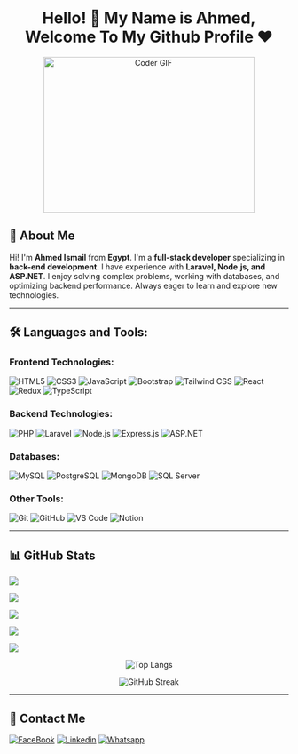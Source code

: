 <h1 align="center">Hello! 👋 My Name is Ahmed, Welcome To My Github Profile ♥</h1>

<p align="center">
  <img src="https://media.giphy.com/media/SWoSkN6DxTszqIKEqv/giphy.gif" alt="Coder GIF" width="380" height="280">
</p>

## 🚀 About Me

Hi! I'm **Ahmed Ismail** from **Egypt**. I'm a **full-stack developer** specializing in **back-end development**. I have experience with **Laravel, Node.js, and ASP.NET**. I enjoy solving complex problems, working with databases, and optimizing backend performance. Always eager to learn and explore new technologies.

---

## 🛠️ Languages and Tools:

### Frontend Technologies:
![HTML5](https://img.shields.io/badge/-HTML5-%23E44D27?style=flat-square&logo=html5&logoColor=ffffff)
![CSS3](https://img.shields.io/badge/-CSS3-%231572B6?style=flat-square&logo=css3)
![JavaScript](https://img.shields.io/badge/-JavaScript-black?style=flat-square&logo=javascript)
![Bootstrap](https://img.shields.io/badge/-Bootstrap-563D7C?style=flat-square&logo=Bootstrap)
![Tailwind CSS](https://img.shields.io/badge/-TailwindCSS-15b4c1?style=flat-square&logo=tailwindcss&logoColor=ffffff)
![React](https://img.shields.io/badge/-React-%23282C34?style=flat-square&logo=react)
![Redux](https://img.shields.io/badge/-Redux-764ABC?style=flat-square&logo=redux)
![TypeScript](https://img.shields.io/badge/-TypeScript-2e72bc?style=flat-square&logo=typescript&logoColor=ffffff)

### Backend Technologies:
![PHP](https://img.shields.io/badge/-PHP-777BB4?style=flat-square&logo=php&logoColor=ffffff)
![Laravel](https://img.shields.io/badge/-Laravel-FF2D20?style=flat-square&logo=laravel&logoColor=ffffff)
![Node.js](https://img.shields.io/badge/-Node.js-339933?style=flat-square&logo=node.js&logoColor=ffffff)
![Express.js](https://img.shields.io/badge/-Express.js-000000?style=flat-square&logo=express&logoColor=ffffff)
![ASP.NET](https://img.shields.io/badge/-ASP.NET-512BD4?style=flat-square&logo=dotnet&logoColor=ffffff)

### Databases:
![MySQL](https://img.shields.io/badge/-MySQL-4479A1?style=flat-square&logo=mysql&logoColor=ffffff)
![PostgreSQL](https://img.shields.io/badge/-PostgreSQL-336791?style=flat-square&logo=postgresql&logoColor=ffffff)
![MongoDB](https://img.shields.io/badge/-MongoDB-47A248?style=flat-square&logo=mongodb&logoColor=ffffff)
![SQL Server](https://img.shields.io/badge/-SQL%20Server-CC2927?style=flat-square&logo=microsoft-sql-server&logoColor=ffffff)

### Other Tools:
![Git](https://img.shields.io/badge/-Git-%23F05032?style=flat-square&logo=git&logoColor=%23ffffff)
![GitHub](https://img.shields.io/badge/-GitHub-181717?style=flat-square&logo=github)
![VS Code](http://img.shields.io/badge/-VS%20Code-007ACC?style=flat-square&logo=visual-studio-code&logoColor=ffffff)
![Notion](https://img.shields.io/badge/-Notion-fff?style=flat-square&logo=notion&logoColor=000)

---

## 📊 GitHub Stats

![](http://github-profile-summary-cards.vercel.app/api/cards/profile-details?username=ahmed777ismail&theme=2077)

![](http://github-profile-summary-cards.vercel.app/api/cards/repos-per-language?username=ahmed777ismail&theme=2077)

![](http://github-profile-summary-cards.vercel.app/api/cards/most-commit-language?username=ahmed777ismail&theme=2077)

![](http://github-profile-summary-cards.vercel.app/api/cards/stats?username=ahmed777ismail&theme=2077)

![](http://github-profile-summary-cards.vercel.app/api/cards/productive-time?username=ahmed777ismail&theme=2077&utcOffset=8)

<p align="center">
  <img src="https://github-readme-stats.vercel.app/api/top-langs?username=ahmed777ismail&show_icons=true&locale=en&layout=compact" alt="Top Langs" />
</p>

<p align="center">
  <img src="https://github-readme-streak-stats.herokuapp.com/?user=ahmed777ismail&" alt="GitHub Streak" />
</p>

---

## 🔗 Contact Me

[![FaceBook](https://img.shields.io/badge/Facebook-1877F2?style=for-the-badge&logo=facebook&logoColor=white)](https://www.facebook.com/AhmedIsmail4865/)
[![Linkedin](https://img.shields.io/badge/LinkedIn-0077B5?style=for-the-badge&logo=linkedin&logoColor=white)](https://www.linkedin.com/in/ahmed-ismail-722048242)
[![Whatsapp](https://img.shields.io/badge/-Whatsapp-075e54?style=for-the-badge&logo=Whatsapp&logoColor=white)](https://api.whatsapp.com/send?phone=01118962513)
